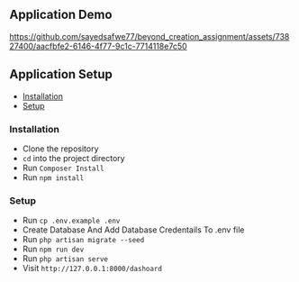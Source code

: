 ## Application Demo

https://github.com/sayedsafwe77/beyond_creation_assignment/assets/73827400/aacfbfe2-6146-4f77-9c1c-7714118e7c50

## Application Setup

-   [Installation](#installation)
-   [Setup](#setup)

<a name="installation"></a>

### Installation

-   Clone the repository
-   `cd` into the project directory
-   Run `Composer Install`
-   Run `npm install`

<a name="setup"></a>

### Setup

-   Run `cp .env.example .env`
-   Create Database And Add Database Credentails To .env file
-   Run `php artisan migrate --seed`
-   Run `npm run dev`
-   Run `php artisan serve`
-   Visit `http://127.0.0.1:8000/dashoard`
